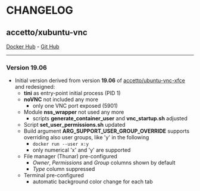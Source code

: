 # CHANGELOG

## accetto/xubuntu-vnc

[Docker Hub][this-docker] - [Git Hub][this-github]

***

### Version 19.06

- Initial version derived from version **19.06** of [accetto/ubuntu-vnc-xfce][accetto-ubuntu-vnc-xfce] and redesigned:
  - **tini** as entry-point initial process (PID 1)
  - **noVNC** not included any more
    - only one VNC port exposed (5901)
  - Module **nss_wrapper** not used any more
    - scripts **generate_container_user** and **vnc_startup.sh** adjusted
  - Script **set_user_permissions.sh** updated
  - Build argument **ARG_SUPPORT_USER_GROUP_OVERRIDE** supports overriding also user groups, like 'y' in the following
    - `docker run --user x:y`
    - only numerical 'x' and 'y' are supported
  - File manager (Thunar) pre-configured
    - *Owner*, *Permissions* and *Group* columns shown by default
    - *Type* column suppressed
  - Terminal pre-configured
    - automatic background color change for each tab

[this-docker]: https://hub.docker.com/r/accetto/xubuntu-vnc/
[this-github]: https://github.com/accetto/docker-xubuntu-vnc

[accetto-ubuntu-vnc-xfce]: https://hub.docker.com/r/accetto/ubuntu-vnc-xfce/
